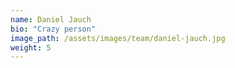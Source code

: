 ```yaml
---
name: Daniel Jauch
bio: "Crazy person"
image_path: /assets/images/team/daniel-jauch.jpg
weight: 5
---
```

